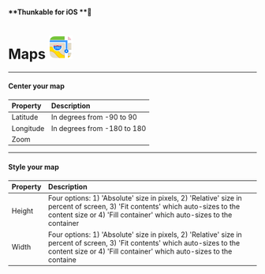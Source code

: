 #### **Thunkable for iOS **

# Maps ![](/assets/maps-icon-ios.png)

---

#### Center your map

| Property | Description |
| :--- | :--- |
| Latitude | In degrees from -90 to 90 |
| Longitude | In degrees from -180 to 180 |
| Zoom |  |

---

#### Style your map

| Property | Description |
| :--- | :--- |
| Height | Four options: 1\) 'Absolute' size in pixels, 2\) 'Relative' size in percent of screen, 3\) 'Fit contents' which auto-sizes to the content size or 4\) 'Fill container' which auto-sizes to the container |
| Width | Four options: 1\) 'Absolute' size in pixels, 2\) 'Relative' size in percent of screen, 3\) 'Fit contents' which auto-sizes to the content size or 4\) 'Fill container' which auto-sizes to the containe |



